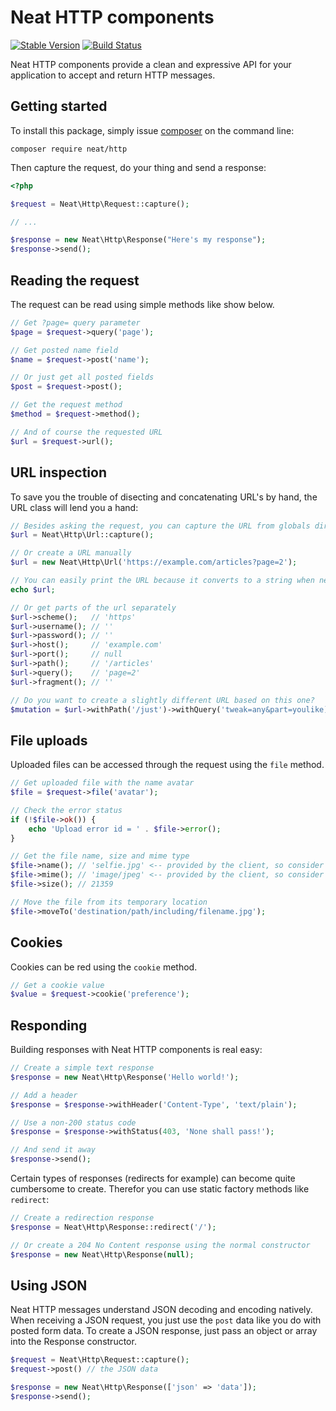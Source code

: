 Neat HTTP components
=======================
[![Stable Version](https://poser.pugx.org/neat/http/version)](https://packagist.org/packages/neat/http)
[![Build Status](https://travis-ci.org/neat-php/http.svg?branch=master)](https://travis-ci.org/neat-php/http)

Neat HTTP components provide a clean and expressive API for your application
to accept and return HTTP messages.

Getting started
---------------
To install this package, simply issue [composer](https://getcomposer.org) on the
command line:
```
composer require neat/http
```

Then capture the request, do your thing and send a response:
```php
<?php

$request = Neat\Http\Request::capture();

// ...

$response = new Neat\Http\Response("Here's my response");
$response->send();
```

Reading the request
------------------
The request can be read using simple methods like show below.
```php
// Get ?page= query parameter
$page = $request->query('page');

// Get posted name field
$name = $request->post('name');

// Or just get all posted fields
$post = $request->post();

// Get the request method
$method = $request->method();

// And of course the requested URL
$url = $request->url();
```

URL inspection
--------------
To save you the trouble of disecting and concatenating URL's by hand, the
URL class will lend you a hand:
```php
// Besides asking the request, you can capture the URL from globals directly
$url = Neat\Http\Url::capture();

// Or create a URL manually
$url = new Neat\Http\Url('https://example.com/articles?page=2');

// You can easily print the URL because it converts to a string when needed
echo $url;

// Or get parts of the url separately
$url->scheme();   // 'https'
$url->username(); // ''
$url->password(); // ''
$url->host();     // 'example.com'
$url->port();     // null
$url->path();     // '/articles'
$url->query();    // 'page=2'
$url->fragment(); // ''

// Do you want to create a slightly different URL based on this one?
$mutation = $url->withPath('/just')->withQuery('tweak=any&part=youlike);
```

File uploads
------------
Uploaded files can be accessed through the request using the ```file``` method.
```php
// Get uploaded file with the name avatar
$file = $request->file('avatar');

// Check the error status
if (!$file->ok()) {
    echo 'Upload error id = ' . $file->error();
}

// Get the file name, size and mime type
$file->name(); // 'selfie.jpg' <-- provided by the client, so consider it unsafe user input
$file->mime(); // 'image/jpeg' <-- provided by the client, so consider it unsafe user input
$file->size(); // 21359

// Move the file from its temporary location
$file->moveTo('destination/path/including/filename.jpg');
```

Cookies
-------
Cookies can be red using the ```cookie``` method.
```php
// Get a cookie value
$value = $request->cookie('preference');
```

Responding
----------
Building responses with Neat HTTP components is real easy:
 
```php
// Create a simple text response
$response = new Neat\Http\Response('Hello world!');

// Add a header
$response = $response->withHeader('Content-Type', 'text/plain');

// Use a non-200 status code
$response = $response->withStatus(403, 'None shall pass!');

// And send it away
$response->send();
```

Certain types of responses (redirects for example) can become quite cumbersome
to create. Therefor you can use static factory methods like ```redirect```: 
```php
// Create a redirection response
$response = Neat\Http\Response::redirect('/');

// Or create a 204 No Content response using the normal constructor
$response = new Neat\Http\Response(null);
```

Using JSON
----------
Neat HTTP messages understand JSON decoding and encoding natively. When
receiving a JSON request, you just use the ```post``` data like you do
with posted form data. To create a JSON response, just pass an object
or array into the Response constructor.
```php
$request = Neat\Http\Request::capture();
$request->post() // the JSON data

$response = new Neat\Http\Response(['json' => 'data']);
$response->send();
```
